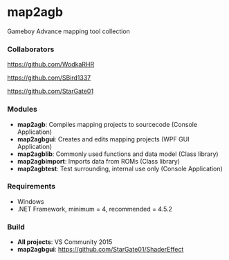 # map2agb
Gameboy Advance mapping tool collection

### Collaborators
https://github.com/WodkaRHR

https://github.com/SBird1337

https://github.com/StarGate01

### Modules
- **map2agb**: Compiles mapping projects to sourcecode (Console Application)
- **map2agbgui**: Creates and edits mapping projects (WPF GUI Application)
- **map2agblib**: Commonly used functions and data model (Class library)
- **map2agbimport**: Imports data from ROMs (Class library)
- **map2agbtest**: Test surrounding, internal use only (Console Application)

### Requirements
- Windows
- .NET Framework, minimum = 4, recommended = 4.5.2

### Build
 - **All projects**: VS Community 2015
 - **map2agbgui**: https://github.com/StarGate01/ShaderEffect
